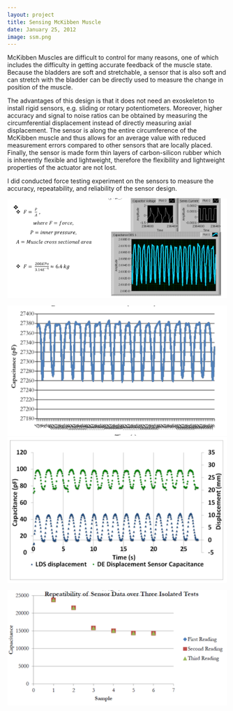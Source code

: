 ```yaml
---
layout: project
title: Sensing McKibben Muscle
date: January 25, 2012
image: ssm.png
---
```


McKibben Muscles are difficult to control for many reasons, one of which includes the difficulty in getting accurate feedback of the muscle state. Because the bladders are soft and stretchable, a sensor that is also soft and can stretch with the bladder can be directly used to measure the change in position of the muscle. 

The advantages of this design is that it does not need an exoskeleton to install rigid sensors, e.g. sliding or rotary potentiometers. Moreover, higher accuracy and signal to noise ratios can be obtained by measuring the circumferential displacement instead of directly measuring axial displacement. The sensor is along the entire circumference of the McKibben muscle and thus allows for an average value with reduced measurement errors compared to other sensors that are locally placed. Finally, the sensor is made form thin layers of carbon-silicon rubber which is inherently flexible and lightweight, therefore the flexibility and lightweight properties of the actuator are not lost. 

I did conducted force testing experiment on the sensors to measure the accuracy, repeatability, and reliability of the sensor design. 

![forcetest](https://raw.githubusercontent.com/MahdiehNejati/portfolio/gh-pages/public/images/force_test.png)

![sensor_results.png](https://raw.githubusercontent.com/MahdiehNejati/portfolio/gh-pages/public/images/sensor_results2.png)
![sensor_results2](https://raw.githubusercontent.com/MahdiehNejati/portfolio/gh-pages/public/images/sensor_results.png)

![repeatability](https://raw.githubusercontent.com/MahdiehNejati/portfolio/gh-pages/public/images/repeatability.png)


